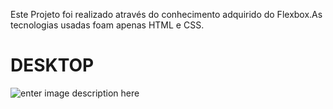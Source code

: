 Este Projeto foi realizado através do conhecimento adquirido do Flexbox.As tecnologias usadas foam apenas HTML e CSS.

# DESKTOP

![enter image description here](https://github.com/emersonpacifico/Pacifico-Travel/blob/master/assents/pacificotravel.gife)
